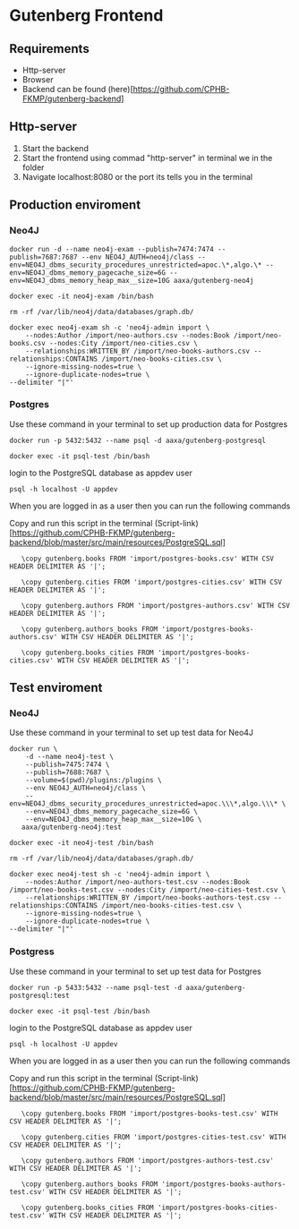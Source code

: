 # Gutenberg Frontend

## Requirements

* Http-server
* Browser
* Backend can be found (here)[https://github.com/CPHB-FKMP/gutenberg-backend]

## Http-server

1. Start the backend
2. Start the frontend using commad "http-server" in terminal we in the folder
3. Navigate localhost:8080 or the port its tells you in the terminal

## Production enviroment

### Neo4J
```
docker run -d --name neo4j-exam --publish=7474:7474 --publish=7687:7687 --env NEO4J_AUTH=neo4j/class --env=NEO4J_dbms_security_procedures_unrestricted=apoc.\*,algo.\* --env=NEO4J_dbms_memory_pagecache_size=6G --env=NEO4J_dbms_memory_heap_max__size=10G aaxa/gutenberg-neo4j

docker exec -it neo4j-exam /bin/bash

rm -rf /var/lib/neo4j/data/databases/graph.db/

docker exec neo4j-exam sh -c 'neo4j-admin import \
    --nodes:Author /import/neo-authors.csv --nodes:Book /import/neo-books.csv --nodes:City /import/neo-cities.csv \
    --relationships:WRITTEN_BY /import/neo-books-authors.csv --relationships:CONTAINS /import/neo-books-cities.csv \
    --ignore-missing-nodes=true \
    --ignore-duplicate-nodes=true \
--delimiter "|"'
```

### Postgres

Use these command in your terminal to set up production data for Postgres

```
docker run -p 5432:5432 --name psql -d aaxa/gutenberg-postgresql
   
docker exec -it psql-test /bin/bash
```
login to the PostgreSQL database as appdev user
```
psql -h localhost -U appdev
```
When you are logged in as a user then you can run the following commands

Copy and run this script in the terminal (Script-link)[https://github.com/CPHB-FKMP/gutenberg-backend/blob/master/src/main/resources/PostgreSQL.sql]

```
   \copy gutenberg.books FROM 'import/postgres-books.csv' WITH CSV HEADER DELIMITER AS '|';

   \copy gutenberg.cities FROM 'import/postgres-cities.csv' WITH CSV HEADER DELIMITER AS '|';

   \copy gutenberg.authors FROM 'import/postgres-authors.csv' WITH CSV HEADER DELIMITER AS '|';

   \copy gutenberg.authors_books FROM 'import/postgres-books-authors.csv' WITH CSV HEADER DELIMITER AS '|';

   \copy gutenberg.books_cities FROM 'import/postgres-books-cities.csv' WITH CSV HEADER DELIMITER AS '|';
```


## Test enviroment

### Neo4J
Use these command in your terminal to set up test data for Neo4J
```
docker run \
	-d --name neo4j-test \
    --publish=7475:7474 \
    --publish=7688:7687 \
    --volume=$(pwd)/plugins:/plugins \
    --env NEO4J_AUTH=neo4j/class \
    --env=NEO4J_dbms_security_procedures_unrestricted=apoc.\\\*,algo.\\\* \
    --env=NEO4J_dbms_memory_pagecache_size=6G \
    --env=NEO4J_dbms_memory_heap_max__size=10G \
   aaxa/gutenberg-neo4j:test

docker exec -it neo4j-test /bin/bash

rm -rf /var/lib/neo4j/data/databases/graph.db/

docker exec neo4j-test sh -c 'neo4j-admin import \
    --nodes:Author /import/neo-authors-test.csv --nodes:Book /import/neo-books-test.csv --nodes:City /import/neo-cities-test.csv \
    --relationships:WRITTEN_BY /import/neo-books-authors-test.csv --relationships:CONTAINS /import/neo-books-cities-test.csv \
    --ignore-missing-nodes=true \
    --ignore-duplicate-nodes=true \
--delimiter "|"'

```

### Postgress

Use these command in your terminal to set up test data for Postgres

```
docker run -p 5433:5432 --name psql-test -d aaxa/gutenberg-postgresql:test

docker exec -it psql-test /bin/bash
```
login to the PostgreSQL database as appdev user
```
psql -h localhost -U appdev
```

When you are logged in as a user then you can run the following commands

Copy and run this script in the terminal (Script-link)[https://github.com/CPHB-FKMP/gutenberg-backend/blob/master/src/main/resources/PostgreSQL.sql]

```
   \copy gutenberg.books FROM 'import/postgres-books-test.csv' WITH CSV HEADER DELIMITER AS '|';

   \copy gutenberg.cities FROM 'import/postgres-cities-test.csv' WITH CSV HEADER DELIMITER AS '|';

   \copy gutenberg.authors FROM 'import/postgres-authors-test.csv' WITH CSV HEADER DELIMITER AS '|';

   \copy gutenberg.authors_books FROM 'import/postgres-books-authors-test.csv' WITH CSV HEADER DELIMITER AS '|';

   \copy gutenberg.books_cities FROM 'import/postgres-books-cities-test.csv' WITH CSV HEADER DELIMITER AS '|';
```
